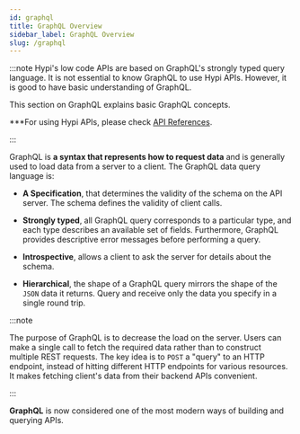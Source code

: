 ```yaml
---
id: graphql
title: GraphQL Overview
sidebar_label: GraphQL Overview
slug: /graphql
---
```



:::note
Hypi's low code APIs are based on GraphQL's strongly typed query language. It is not essential to know GraphQL to use Hypi APIs. However, it is good to have basic understanding of GraphQL. 

This section on GraphQL explains basic GraphQL concepts. 

***For using Hypi APIs, please check [API References](api-references.md).

:::

GraphQL is **a syntax that represents how to request data** and is generally used to load data from a server to a client. The GraphQL data query language is:

+ **A Specification**, that determines the validity of the schema on the API server. The schema defines the validity of client calls.
    
+ **Strongly typed**, all GraphQL query corresponds to a particular type, and each type describes an available set of fields. Furthermore, GraphQL provides descriptive error messages before performing a query.
    
+ **Introspective**, allows a client to ask the server for details about the schema.
    
+ **Hierarchical**, the shape of a GraphQL query mirrors the shape of the `JSON` data it returns. Query and receive only the data you specify in a single round trip.
    
:::note

The purpose of GraphQL is to decrease the load on the server. Users can make a single call to fetch the required data rather than to construct multiple REST requests. The key idea is to `POST` a "query" to an HTTP endpoint, instead of hitting different HTTP endpoints for various resources. It makes fetching client's data from their backend APIs convenient.

:::

**GraphQL**  is now considered one of the most modern ways of building and querying APIs.
